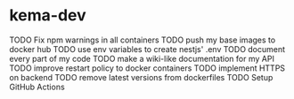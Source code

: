# kema-dev

TODO Fix npm warnings in all containers
TODO push my base images to docker hub
TODO use env variables to create nestjs' .env
TODO document every part of my code
TODO make a wiki-like documentation for my API
TODO improve restart policy to docker containers
TODO implement HTTPS on backend
TODO remove latest versions from dockerfiles
TODO Setup GitHub Actions
